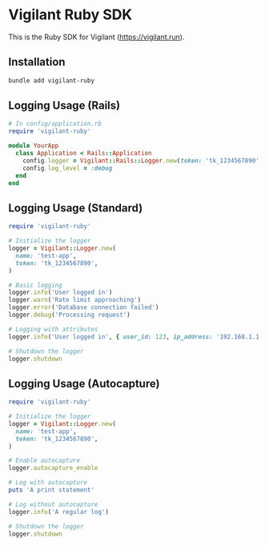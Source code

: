 # Vigilant Ruby SDK

This is the Ruby SDK for Vigilant (https://vigilant.run).

## Installation

```bash
bundle add vigilant-ruby
```

## Logging Usage (Rails)

```ruby
# In config/application.rb
require 'vigilant-ruby'

module YourApp
  class Application < Rails::Application
    config.logger = Vigilant::Rails::Logger.new(token: 'tk_1234567890', name: 'test-app')
    config.log_level = :debug
  end
end
```

## Logging Usage (Standard)

```ruby
require 'vigilant-ruby'

# Initialize the logger
logger = Vigilant::Logger.new(
  name: 'test-app',
  token: 'tk_1234567890',
)

# Basic logging
logger.info('User logged in')
logger.warn('Rate limit approaching')
logger.error('Database connection failed')
logger.debug('Processing request')

# Logging with attributes
logger.info('User logged in', { user_id: 123, ip_address: '192.168.1.1' })

# Shutdown the logger
logger.shutdown
```

## Logging Usage (Autocapture)

```ruby
require 'vigilant-ruby'

# Initialize the logger
logger = Vigilant::Logger.new(
  name: 'test-app',
  token: 'tk_1234567890',
)

# Enable autocapture
logger.autocapture_enable

# Log with autocapture
puts 'A print statement'

# Log without autocapture
logger.info('A regular log')

# Shutdown the logger
logger.shutdown
```
